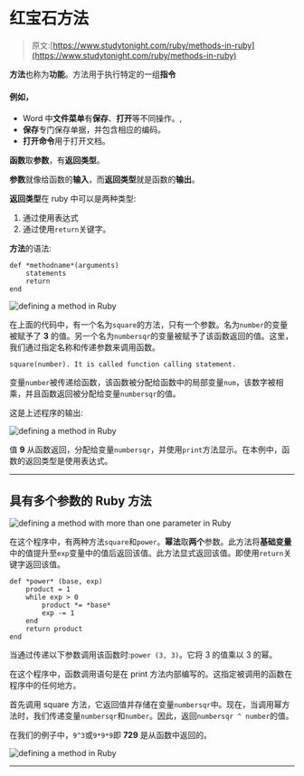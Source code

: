 # 红宝石方法

> 原文:[https://www.studytonight.com/ruby/methods-in-ruby](https://www.studytonight.com/ruby/methods-in-ruby)

**方法**也称为**功能**。方法用于执行特定的一组**指令**

#### 例如，

*   Word 中**文件菜单**有**保存**、**打开**等不同操作。,
*   **保存**专门保存单据，并包含相应的编码。
*   **打开命令**用于打开文档。

**函数**取**参数**，有**返回类型**。

**参数**就像给函数的**输入**，而**返回类型**就是函数的**输出**。

**返回类型**在 ruby 中可以是两种类型:

1.  通过使用表达式
2.  通过使用`return`关键字。

**方法**的语法:

```
def *methodname*(arguments)
    statements
    return
end
```

![defining a method in Ruby](../Images/7e93dfc668fd66eea831f0223c0362c8.png)

在上面的代码中，有一个名为`square`的方法，只有一个参数。名为`number`的变量被赋予了 **3** 的值。另一个名为`numbersqr`的变量被赋予了该函数返回的值。这里，我们通过指定名称和传递参数来调用函数。

```
square(number). It is called function calling statement.
```

变量`number`被传递给函数，该函数被分配给函数中的局部变量`num`，该数字被相乘，并且函数返回被分配给变量`numbersqr`的值。

这是上述程序的输出:

![defining a method in Ruby](../Images/352a92db71b7cb32bb80a88a40d831d0.png)

值 **9** 从函数返回，分配给变量`numbersqr`，并使用`print`方法显示。在本例中，函数的返回类型是使用表达式。

* * *

## 具有多个参数的 Ruby 方法

![defining a method with more than one parameter in Ruby](../Images/be9c588d9b1db37af3ff146f6dd5c187.png)

在这个程序中，有两种方法`square`和`power`。**幂法**取**两个**参数。此方法将**基础变量**中的值提升至`exp`变量中的值后返回该值。此方法显式返回该值。即使用`return`关键字返回该值。

```
def *power* (base, exp)
    product = 1
    while exp > 0
        product *= *base*
        exp -= 1
    end
    return product
end
```

当通过传递以下参数调用该函数时:`power (3, 3)`。它将 3 的值乘以 3 的幂。

在这个程序中，函数调用语句是在 print 方法内部编写的。这指定被调用的函数在程序中的任何地方。

首先调用 square 方法，它返回值并存储在变量`numbersqr`中。现在，当调用幂方法时，我们传递变量`numbersqr`和`number`。因此，返回`numbersqr ^ number`的值。

在我们的例子中，`9^3`或`9*9*9`即 **729** 是从函数中返回的。

![defining a method in Ruby](../Images/93e6343850beeabeec7684474d4b4324.png)

* * *